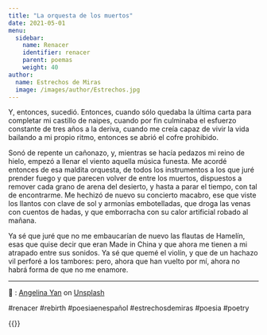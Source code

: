 ```yaml
---
title: "La orquesta de los muertos"
date: 2021-05-01
menu:
  sidebar:
    name: Renacer
    identifier: renacer
    parent: poemas
    weight: 40
author:
  name: Estrechos de Miras
  image: /images/author/Estrechos.jpg
---
```


Y, entonces, sucedió. Entonces, cuando sólo quedaba la última carta para completar mi castillo de naipes, cuando por fin culminaba el esfuerzo constante de tres años a la deriva, cuando me creía capaz de vivir la vida bailando a mi propio ritmo, entonces se abrió el cofre prohibido.

Sonó de repente un cañonazo, y, mientras se hacía pedazos mi reino de hielo, empezó a llenar el viento aquella música funesta. Me acordé entonces de esa maldita orquesta, de todos los instrumentos a los que juré prender fuego y que parecen volver de entre los muertos, dispuestos a remover cada grano de arena del desierto, y hasta a parar el tiempo, con tal de encontrarme. Me hechizó de nuevo su concierto macabro, ese que viste los llantos con clave de sol y armonías embotelladas, que droga las venas con cuentos de hadas, y que emborracha con su calor artificial robado al mañana.

Ya sé que juré que no me embaucarían de nuevo las flautas de Hamelín, esas que quise decir que eran Made in China y que ahora me tienen a mi atrapado entre sus sonidos. Ya sé que quemé el violín, y que de un hachazo vil perforé a los tambores: pero, ahora que han vuelto por mí, ahora no habrá forma de que no me enamore. 

---

📸 : [Angelina Yan](https://unsplash.com/@kukaka) on [Unsplash](https://unsplash.com/photos/RcL3RwHqOLw)

#renacer #rebirth #poesiaenespañol #estrechosdemiras #poesia #poetry

{{<mastobutton>}}
